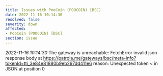 ```yaml
---
title: Issues with PooCoin (POOCOIN) [BSC]
date: 2022-11-16 10:14:30
resolved: false
severity: down
affected:
- PooCoin (POOCOIN) [BSC]
section: issue
---
```


*2022-11-16 10:14:30* The gateway is unreachable: FetchError invalid json response body at https://patrola.me/gateways/bsc/meta-info?tokenId=tti_3e84e81880b9eb297dd411e6 reason: Unexpected token < in JSON at position 0